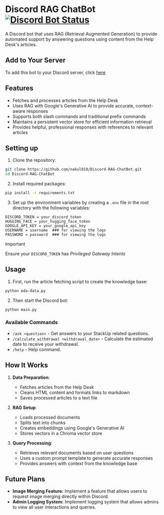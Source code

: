 # Discord RAG ChatBot [![Discord Bot Status](https://badgen.infra.medigy.com/uptime-robot/status/ur2416038-6d3bb4f6ab214cff300f00ac)](https://stats.uptimerobot.com/mHvREacZr4)

A Discord bot that uses RAG (Retrieval Augmented Generation) to provide automated support by answering questions using content from the Help Desk's articles.

## Add to Your Server

To add this bot to your Discord server, click [here](https://discord.com/oauth2/authorize?client_id=1289849397978333227&permissions=277293845568&integration_type=0&scope=bot+applications.commands)

## Features

- Fetches and processes articles from the Help Desk
- Uses RAG with Google's Generative AI to provide accurate, context-aware responses
- Supports both slash commands and traditional prefix commands
- Maintains a persistent vector store for efficient information retrieval
- Provides helpful, professional responses with references to relevant articles

## Setting up

1. Clone the repository:

```bash
git clone https://github.com/nakul010/Discord-RAG-ChatBot.git
cd Discord-RAG-ChatBot
```

2. Install required packages:

```bash
pip install -r requirements.txt
```

3. Set up the environment variables by creating a `.env` file in the root directory with the following variables:

```
DISCORD_TOKEN = your_discord_token
HUGGING_FACE = your_hugging_face_token
GOOGLE_API_KEY = your_google_api_key
USERNAME = username  ### for viewing the logs
PASSWORD = password  ### for viewing the logs
```

> [!IMPORTANT]
> Ensure your `DISCORD_TOKEN` has _Privileged Gateway Intents_

## Usage

1. First, run the article fetching script to create the knowledge base:

```bash
python eda-data.py
```

2. Then start the Discord bot:

```bash
python main.py
```

### Available Commands

- `/ask <question>` - Get answers to your StackUp related questions.
- `/calculate_withdrawal <withdrawal_date>` - Calculate the estimated date to receive your withdrawal.
- `/help` - Help command.

## How It Works

1. **Data Preparation**:
   - Fetches articles from the Help Desk
   - Cleans HTML content and formats links to markdown
   - Saves processed articles to a text file

2. **RAG Setup**:
   - Loads processed documents
   - Splits text into chunks
   - Creates embeddings using Google's Generative AI
   - Stores vectors in a Chroma vector store

3. **Query Processing**:
   - Retrieves relevant documents based on user questions
   - Uses a custom prompt template to generate accurate responses
   - Provides answers with context from the knowledge base

## Future Plans

- **Image Merging Feature:** Implement a feature that allows users to request image merging directly within Discord.
- **Admin Logging System:** Implement logging system that allows admins to view all user interactions and queries.
